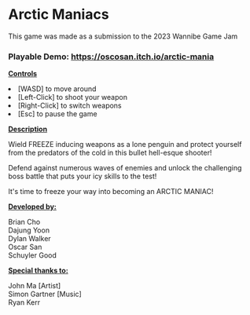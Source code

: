 # Arctic Maniacs
This game was made as a submission to the 2023 Wannibe Game Jam
### Playable Demo: https://oscosan.itch.io/arctic-mania
<ins>**Controls**

<li> [WASD] to move around <li\>
<li>  [Left-Click] to shoot your weapon <li\> 
<li> [Right-Click] to switch weapons <li\>
<li> [Esc] to pause the game <li\>
  
<ins>**Description**

Wield FREEZE inducing weapons as a lone penguin and protect yourself from the predators of the cold in this bullet hell-esque shooter!

Defend against numerous waves of  enemies and unlock the challenging boss battle that puts your icy skills to the test!

It's time to freeze your way into becoming an ARCTIC MANIAC!

<ins>**Developed by:**

Brian Cho <br />
Dajung Yoon <br />
Dylan Walker <br />
Oscar San <br />
Schuyler Good <br />


<ins>**Special thanks to:**

John Ma [Artist] <br />
Simon Gartner [Music] <br />
Ryan Kerr
